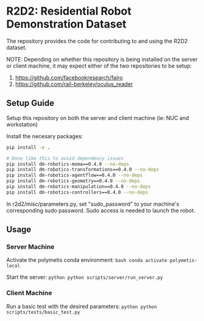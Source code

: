 # R2D2: Residential Robot Demonstration Dataset

The repository provides the code for contributing to and using the R2D2 dataset.

NOTE: Depending on whether this repository is being installed on the server or client machine, it may expect either of the two repositories to be setup:

1) https://github.com/facebookresearch/fairo
2) https://github.com/rail-berkeley/oculus_reader

## Setup Guide
Setup this repository on both the server and client machine (ie: NUC and workstation)

Install the necesary packages:

```bash
pip install -e .

# Done like this to avoid dependency issues
pip install dm-robotics-moma==0.4.0 --no-deps
pip install dm-robotics-transformations==0.4.0 --no-deps
pip install dm-robotics-agentflow==0.4.0 --no-deps
pip install dm-robotics-geometry==0.4.0 --no-deps
pip install dm-robotics-manipulation==0.4.0 --no-deps
pip install dm-robotics-controllers==0.4.0 --no-deps
```

In r2d2/misc/parameters.py, set "sudo_password" to your machine's corresponding sudo password. Sudo access is needed to launch the robot.

## Usage

### Server Machine
Activate the polymetis conda environment:
```bash conda activate polymetis-local```

Start the server:
```python python scripts/server/run_server.py```

### Client Machine
Run a basic test with the desired parameters:
```python python scripts/tests/basic_test.py```
